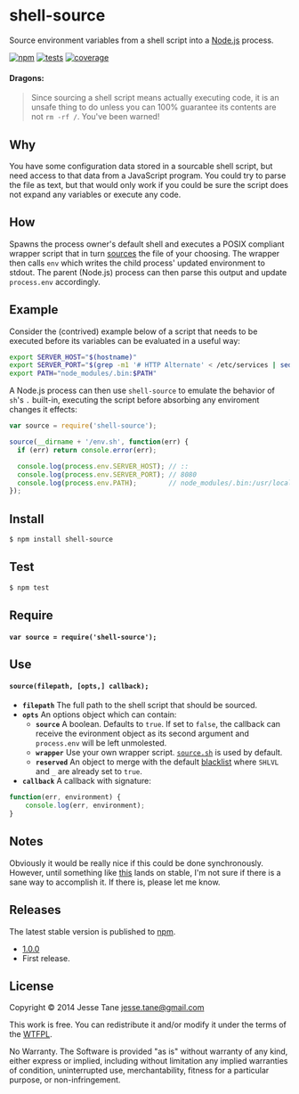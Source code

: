 # shell-source
Source environment variables from a shell script into a [Node.js](http://nodejs.org/) process.

[![npm](http://img.shields.io/npm/v/shell-source.svg?style=flat-square)](http://www.npmjs.org/shell-source)
[![tests](https://img.shields.io/travis/jessetane/shell-source.svg?style=flat-square&branch=master)](https://travis-ci.org/jessetane/shell-source)
[![coverage](https://img.shields.io/coveralls/jessetane/shell-source.svg?style=flat-square&branch=master)](https://coveralls.io/r/jessetane/shell-source)

#### Dragons:
> Since sourcing a shell script means actually executing code, it is an unsafe thing to do unless you can 100% guarantee its contents are not `rm -rf /`. You've been warned!

## Why
You have some configuration data stored in a sourcable shell script, but need access to that data from a JavaScript program. You could try to parse the file as text, but that would only work if you could be sure the script does not expand any variables or execute any code.

## How
Spawns the process owner's default shell and executes a POSIX compliant wrapper script that in turn [sources](http://www.tldp.org/HOWTO/Bash-Prompt-HOWTO/x237.html) the file of your choosing. The wrapper then calls `env` which writes the child process' updated environment to stdout. The parent (Node.js) process can then parse this output and update `process.env` accordingly.

## Example
Consider the (contrived) example below of a script that needs to be executed before its variables can be evaluated in a useful way:
```bash
export SERVER_HOST="$(hostname)"
export SERVER_PORT="$(grep -m1 '# HTTP Alternate' < /etc/services | sed 's/[^0-9]*\(.*\)\/.*/\1/')"
export PATH="node_modules/.bin:$PATH"
```

A Node.js process can then use `shell-source` to emulate the behavior of `sh`'s `.` built-in, executing the script before absorbing any enviroment changes it effects:
```javascript
var source = require('shell-source');

source(__dirname + '/env.sh', function(err) {
  if (err) return console.error(err);

  console.log(process.env.SERVER_HOST); // ::
  console.log(process.env.SERVER_PORT); // 8080
  console.log(process.env.PATH);        // node_modules/.bin:/usr/local/bin
});
```

## Install
```bash
$ npm install shell-source
```

## Test
```bash
$ npm test
```

## Require
#### `var source = require('shell-source');`

## Use
#### `source(filepath, [opts,] callback);`
* **`filepath`** The full path to the shell script that should be sourced.
* **`opts`** An options object which can contain:
  * **`source`** A boolean. Defaults to `true`. If set to `false`, the callback can receive the evironment object as its second argument and `process.env` will be left unmolested.  
  * **`wrapper`** Use your own wrapper script. [`source.sh`](https://github.com/jessetane/shell-source/blob/master/source.sh) is used by default.
  * **`reserved`** An object to merge with the default [blacklist](https://github.com/jessetane/shell-source/blob/master/index.js#L5) where `SHLVL` and `_` are already set to `true`.
* **`callback`** A callback with signature:
```javascript
function(err, environment) {
	console.log(err, environment);
}
```

## Notes
Obviously it would be really nice if this could be done synchronously. However, until something like [this](http://strongloop.com/strongblog/whats-new-in-node-js-v0-12-execsync-a-synchronous-api-for-child-processes) lands on stable, I'm not sure if there is a sane way to accomplish it. If there is, please let me know.

## Releases
The latest stable version is published to [npm](https://www.npmjs.org/package/shell-source).
* [1.0.0](https://github.com/jessetane/shell-source/releases/tag/1.0.0)
 * First release.

## License
Copyright © 2014 Jesse Tane <jesse.tane@gmail.com>

This work is free. You can redistribute it and/or modify it under the
terms of the [WTFPL](http://www.wtfpl.net/txt/copying).

No Warranty. The Software is provided "as is" without warranty of any kind, either express or implied, including without limitation any implied warranties of condition, uninterrupted use, merchantability, fitness for a particular purpose, or non-infringement.
